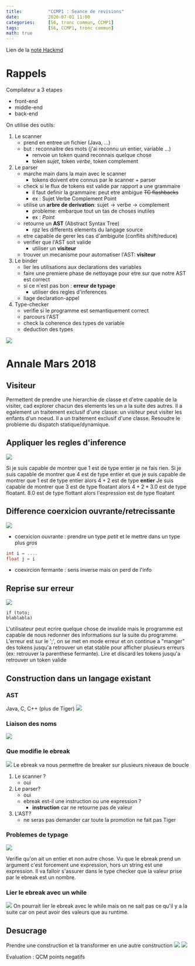 ```yaml
---
title:          "CCMP1 : Seance de revisions"
date:           2020-07-01 11:00
categories:     [S6, tronc commun, CCMP1]
tags:           [S6, CCMP1, tronc commun]
math: true
---
```


Lien de la [note Hackmd](https://hackmd.io/@lemasymasa/ByqNwptAI)

# Rappels

Compilateur a 3 etapes
* front-end
* middle-end
* back-end

On utilise des outils:
1. Le scanner
    * prend en entree un fichier (Java, ...)
    * but : reconnaitre des mots (j'ai reconnu un entier, variable ...)
        * renvoie un token quand reconnais quelque chose
        * token $sujet$, token $verbe$, token complement
2. Le parser
    * marche main dans la main avec le scanner
        * tokens doivent etre connus par le scanner + parser
    * check si le flux de tokens est valide par rapport a une grammaire
        * il faut definir la grammaire: peut etre ambigue ~~TC flashbacks~~
        * ex : Sujet Verbe Complement Point
    * utilise un **arbre de derivation**: $\text{sujet}\to\text{verbe}\to\text{complement}$
        * probleme: embarque tout un tas de choses inutiles
        * ex : $Point$
    * retourne un **AST** (Abstract Syntax Tree)
        * rpz les differents elements du langage source
    * etre capable de gerer les cas d'ambiguite (conflits shift/reduce)
    * verifier que l'AST soit valide
        * utiliser un **visiteur**
    * trouver un mecanisme pour automatiser l'AST: **visiteur**
3. Le binder
    * lier les utilisations aux declarations des variables
    * faire une premiere phase de nettoyage pour etre sur que notre AST est correct
    * si ce n'est pas bon : **erreur de typage**
        * utiliser des regles d'inferences
    * liage declaration-appel 
4. Type-checker
    * verifie si le programme est semantiquement correct
    * parcours l'AST
    * check la coherence des types de variable
    * deduction des types

![](https://i.imgur.com/86onRvQ.png)

# Annale Mars 2018
## Visiteur
Permettent de prendre une hierarchie de classe et d'etre capable de la visiter, cad explorer chacun des elements les un a la suite des autres.
Il a egalement un traitement exclusif d'une classe: un visiteur peut visiter les enfants d'un noeud. Il a un traitement exclusif d'une classe.
Resoudre le probleme du dispatch statique/dynamique.
## Appliquer les regles d'inference
![](https://i.imgur.com/AK4c6Bs.png)


Si je suis capable de montrer que 1 est de type entier je ne fais rien. Si je suis capable de montrer que 4 est de type entier et que je suis capable de montrer que 1 est de type entier alors $4 + 2$ est de type **entier**
Je suis capable de montrer que 3 est de type floatant alors $4 + 2 * 3.0$ est de type floatant.
8.0 est de type flottant alors l'expression est de type floatant
## Difference coerxicion ouvrante/retrecissante
![](https://i.imgur.com/7gCDNFT.png)

* coerxicion ouvrante : prendre un type *petit* et le mettre dans un type plus *gros*
```cpp
int i = ....
float j = i
```
* coexircion fermante : sens inverse mais on perd de l'info
## Reprise sur erreur
![](https://i.imgur.com/P22CYm2.png)
```
if (toto;
blablabla)
```
L'utilisateur peut ecrire quelque chose de invalide mais le programme est capable de nous redonner des informations sur la suite du programme. L'erreur est sur le ';', on se met en mode erreur et on continue a "manger" des tokens jusqu'a retrouver un etat stable pour afficher plusieurs erreurs (ex: retrouver la parenthese fermante).
Lire et discard les tokens jusqu'a retrouver un token valide
## Construction dans un langage existant
### AST
Java, C, C++ (plus de Tiger)
![](https://i.imgur.com/fRrtgGQ.png)

### Liaison des noms
![](https://i.imgur.com/mZ6TEcv.png)

### Que modifie le ebreak
![](https://i.imgur.com/HVU8OOQ.png)
Le ebreak va nous permettre de breaker sur plusieurs niveaux de boucle
1. Le scanner ?
    * oui
2. Le parser?
    * oui
    * ebreak est-il une instruction ou une expression ?
        * **instruction** car ne retourne pas de valeur
3. L'AST?
    * ne seras pas demander car toute la promotion ne fait pas Tiger

### Problemes de typage
![](https://i.imgur.com/zcpT4gi.png)

Verifie qu'on ait un entier et non autre chose. Vu que le ebreak prend un argument c'est forcement une expression, hors un string est une expression. Il va falloir s'assurer dans le type checker que la valeur prise par le ebreak est un nombre.

### Lier le ebreak avec un while
![](https://i.imgur.com/SeKkiEX.png)
On pourrait lier le ebreak avec le while mais on ne sait pas ce qu'il y a la suite car on peut avoir des valeurs que au runtime.

## Desucrage
Prendre une construction et la transformer en une autre construction
![](https://i.imgur.com/9dHNYwn.png)
![](https://i.imgur.com/9sJOJ0q.png)


Evaluation : QCM points negatifs